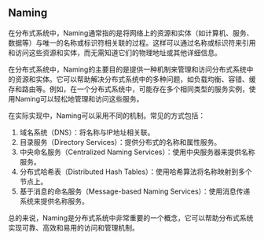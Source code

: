 ## Naming

在分布式系统中，Naming通常指的是将网络上的资源和实体（如计算机、服务、数据等）与唯一的名称或标识符相关联的过程。这样可以通过名称或标识符来引用和访问这些资源和实体，而无需知道它们的物理地址或其他详细信息。

在分布式系统中，Naming的主要目的是提供一种机制来管理和访问分布式系统中的资源和实体。它可以帮助解决分布式系统中的多种问题，如负载均衡、容错、缓存和路由等。例如，在一个分布式系统中，可能存在多个相同类型的服务实例，使用Naming可以轻松地管理和访问这些服务。

在实际实现中，Naming可以采用不同的机制。常见的方式包括：

1. 域名系统（DNS）：将名称与IP地址相关联。
2. 目录服务（Directory Services）：提供分布式的名称和属性服务。
3. 中央命名服务（Centralized Naming Services）：使用中央服务器来提供名称服务。
4. 分布式哈希表（Distributed Hash Tables）：使用哈希算法将名称映射到多个节点上。
5. 基于消息的命名服务（Message-based Naming Services）：使用消息传递系统来提供名称服务。

总的来说，Naming是分布式系统中非常重要的一个概念，它可以帮助分布式系统实现可靠、高效和易用的访问和管理机制。